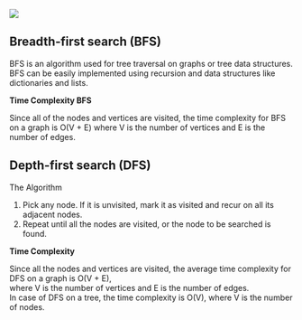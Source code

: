![](https://github.com/SaeedFarahani/study_algorithms_python/blob/main/graph/img/5205102925185024.svg)

## Breadth-first search (BFS)

BFS is an algorithm used for tree traversal on graphs or tree data structures.  
BFS can be easily implemented using recursion and data structures like dictionaries and lists.


**Time Complexity BFS**

Since all of the nodes and vertices are visited, the time complexity for BFS     
on a graph is O(V + E) where V is the number of vertices and E is the number of edges.

## Depth-first search (DFS)

The Algorithm

1. Pick any node. If it is unvisited, mark it as visited and recur on all its adjacent nodes.  
2. Repeat until all the nodes are visited, or the node to be searched is found.  

**Time Complexity**

Since all the nodes and vertices are visited, the average time complexity for DFS on a graph is O(V + E),  
where V is the number of vertices and E is the number of edges.  
In case of DFS on a tree, the time complexity is O(V), where V is the number of nodes.
